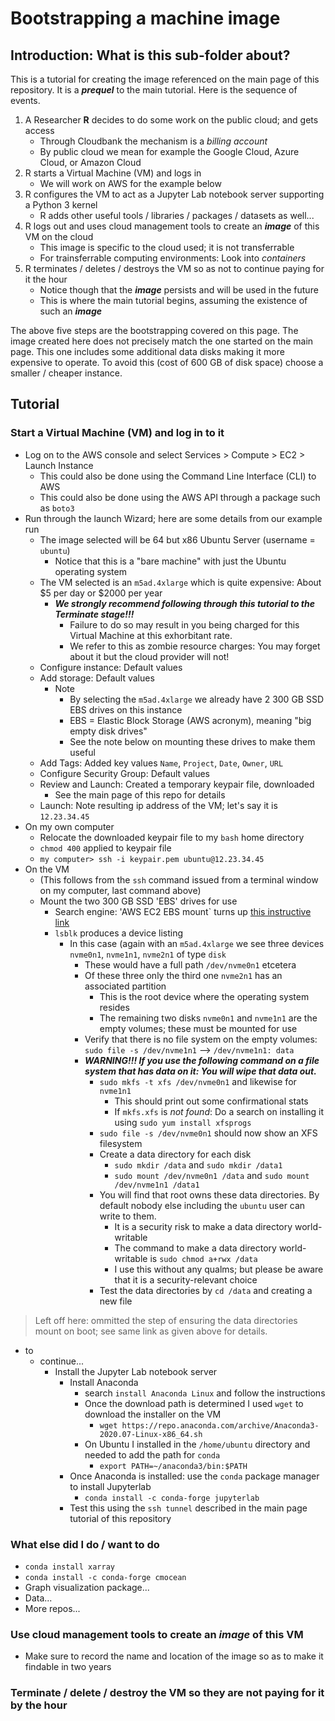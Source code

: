 # Bootstrapping a machine image

## Introduction: What is this sub-folder about? 

This is a tutorial for creating the image referenced on the main page of this repository. It is a ***prequel*** to the main tutorial.
Here is the sequence of events. 

1. A Researcher **R** decides to do some work on the public cloud; and gets access
    * Through Cloudbank the mechanism is a *billing account*
    * By public cloud we mean for example the Google Cloud, Azure Cloud, or Amazon Cloud
2. R starts a Virtual Machine (VM) and logs in
    * We will work on AWS for the example below
3. R configures the VM to act as a Jupyter Lab notebook server supporting a Python 3 kernel
    * R adds other useful tools / libraries / packages / datasets as well...
4. R logs out and uses cloud management tools to create an ***image*** of this VM on the cloud
    * This image is specific to the cloud used; it is not transferrable
    * For trainsferrable computing environments: Look into *containers*
5. R terminates / deletes / destroys the VM so as not to continue paying for it the hour
    * Notice though that the ***image*** persists and will be used in the future
    * This is where the main tutorial begins, assuming the existence of such an ***image***


The above five steps are the bootstrapping covered on this page. The image created here does not precisely match the one 
started on the main page. This one includes some additional data disks making it more expensive to operate. To avoid this
(cost of 600 GB of disk space) choose a smaller / cheaper instance. 


## Tutorial


### Start a Virtual Machine (VM) and log in to it

* Log on to the AWS console and select Services > Compute > EC2 > Launch Instance
    * This could also be done using the Command Line Interface (CLI) to AWS
    * This could also be done using the AWS API through a package such as `boto3`
* Run through the launch Wizard; here are some details from our example run
    * The image selected will be 64 but x86 Ubuntu Server (username = `ubuntu`)
        * Notice that this is a "bare machine" with just the Ubuntu operating system
    * The VM selected is an `m5ad.4xlarge` which is quite expensive: About $5 per day or $2000 per year
        * ***We strongly recommend following through this tutorial to the Terminate stage!!!***
            * Failure to do so may result in you being charged for this Virtual Machine at this exhorbitant rate.
            * We refer to this as zombie resource charges: You may forget about it but the cloud provider will not!
    * Configure instance: Default values
    * Add storage: Default values 
        * Note
            * By selecting the `m5ad.4xlarge` we already have 2 300 GB SSD EBS drives on this instance
            * EBS = Elastic Block Storage (AWS acronym), meaning "big empty disk drives"
            * See the note below on mounting these drives to make them useful
    * Add Tags: Added key values `Name`, `Project`, `Date`, `Owner`, `URL`
    * Configure Security Group: Default values
    * Review and Launch: Created a temporary keypair file, downloaded
        * See the main page of this repo for details
    * Launch: Note resulting ip address of the VM; let's say it is `12.23.34.45`
* On my own computer
    * Relocate the downloaded keypair file to my `bash` home directory
    * `chmod 400` applied to keypair file
    * `my computer> ssh -i keypair.pem ubuntu@12.23.34.45`
* On the VM 
    * (This follows from the `ssh` command issued from a terminal window on my computer, last command above)
    * Mount the two 300 GB SSD 'EBS' drives for use
        * Search engine: 'AWS EC2 EBS mount` turns up [this instructive link](https://docs.aws.amazon.com/AWSEC2/latest/UserGuide/ebs-using-volumes.html)
        * `lsblk` produces a device listing
            * In this case (again with an `m5ad.4xlarge` we see three devices `nvme0n1`, `nvme1n1`, `nvme2n1` of type `disk`
                * These would have a full path `/dev/nvme0n1` etcetera
                * Of these three only the third one `nvme2n1` has an associated partition
                    * This is the root device where the operating system resides
                    * The remaining two disks `nvme0n1` and `nvme1n1` are the empty volumes; these must be mounted for use
                * Verify that there is no file system on the empty volumes: `sudo file -s /dev/nvme1n1` --> `/dev/nvme1n1: data`
                * ***WARNING!!! If you use the following command on a file system that has data on it: You will wipe that data out.***
                    * `sudo mkfs -t xfs /dev/nvme0n1` and likewise for `nvme1n1`
                        * This should print out some confirmational stats
                        * If `mkfs.xfs` is *not found*: Do a search on installing it using `sudo yum install xfsprogs`
                    * `sudo file -s /dev/nvme0n1` should now show an XFS filesystem
                    * Create a data directory for each disk
                        * `sudo mkdir /data` and `sudo mkdir /data1`
                        * `sudo mount /dev/nvme0n1 /data` and `sudo mount /dev/nvme1n1 /data1`
                    * You will find that root owns these data directories. By default nobody else including the `ubuntu` user can write to them.
                        * It is a security risk to make a data directory world-writable
                        * The command to make a data directory world-writable is `sudo chmod a+rwx /data`
                        * I use this without any qualms; but please be aware that it is a security-relevant choice
                    * Test the data directories by `cd /data` and creating a new file
                    
                    
> Left off here: ommitted the step of ensuring the data directories mount on boot; see same link as given above for details.
 
 * to
     * continue...
        * Install the Jupyter Lab notebook server
            * Install Anaconda
                * search `install Anaconda Linux` and follow the instructions
                * Once the download path is determined I used `wget` to download the installer on the VM
                    * `wget https://repo.anaconda.com/archive/Anaconda3-2020.07-Linux-x86_64.sh`
                * On Ubuntu I installed in the `/home/ubuntu` directory and needed to add the path for `conda`
                    * `export PATH=~/anaconda3/bin:$PATH`
            * Once Anaconda is installed: use the `conda` package manager to install Jupyterlab
                * `conda install -c conda-forge jupyterlab`
            * Test this using the `ssh tunnel` described in the main page tutorial of this repository



### What else did I do / want to do


* `conda install xarray`
* `conda install -c conda-forge cmocean`
* Graph visualization package...
* Data...
* More repos...


### Use cloud management tools to create an ***image*** of this VM


* Make sure to record the name and location of the image so as to make it findable in two years


### Terminate / delete / destroy the VM so they are not paying for it by the hour
